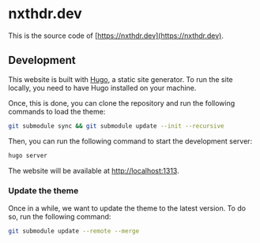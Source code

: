 # nxthdr.dev

This is the source code of [https://nxthdr.dev](https://nxthdr.dev).


## Development

This website is built with [Hugo](https://gohugo.io/), a static site generator. To run the site locally, you need to have Hugo installed on your machine.

Once, this is done, you can clone the repository and run the following commands to load the theme:

```sh
git submodule sync && git submodule update --init --recursive
```

Then, you can run the following command to start the development server:

```sh
hugo server
```

The website will be available at [http://localhost:1313](http://localhost:1313).


### Update the theme

Once in a while, we want to update the theme to the latest version. To do so, run the following command:

```sh
git submodule update --remote --merge
```
